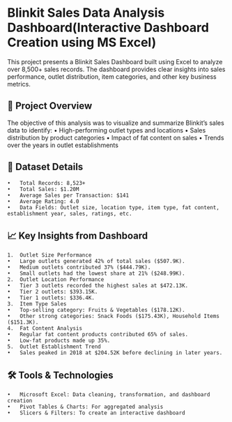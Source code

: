 # Blinkit Sales Data Analysis Dashboard(Interactive Dashboard  Creation using MS Excel)

This project presents a Blinkit Sales Dashboard built using Excel to analyze over 8,500+ sales records. The dashboard provides clear insights into sales performance, outlet distribution, item categories, and other key business metrics.

## 🚀 Project Overview

The objective of this analysis was to visualize and summarize Blinkit’s sales data to identify:
	•	High-performing outlet types and locations
	•	Sales distribution by product categories
	•	Impact of fat content on sales
	•	Trends over the years in outlet establishments

## 📂 Dataset Details
	•	Total Records: 8,523+
	•	Total Sales: $1.20M
	•	Average Sales per Transaction: $141
	•	Average Rating: 4.0
	•	Data Fields: Outlet size, location type, item type, fat content, establishment year, sales, ratings, etc.

## 📈 Key Insights from Dashboard
	1.	Outlet Size Performance
	•	Large outlets generated 42% of total sales ($507.9K).
	•	Medium outlets contributed 37% ($444.79K).
	•	Small outlets had the lowest share at 21% ($248.99K).
	2.	Outlet Location Performance
	•	Tier 3 outlets recorded the highest sales at $472.13K.
	•	Tier 2 outlets: $393.15K.
	•	Tier 1 outlets: $336.4K.
	3.	Item Type Sales
	•	Top-selling category: Fruits & Vegetables ($178.12K).
	•	Other strong categories: Snack Foods ($175.43K), Household Items ($151.3K).
	4.	Fat Content Analysis
	•	Regular fat content products contributed 65% of sales.
	•	Low-fat products made up 35%.
	5.	Outlet Establishment Trend
	•	Sales peaked in 2018 at $204.52K before declining in later years.
 
## 🛠 Tools & Technologies
	•	Microsoft Excel: Data cleaning, transformation, and dashboard creation
	•	Pivot Tables & Charts: For aggregated analysis
	•	Slicers & Filters: To create an interactive dashboard


